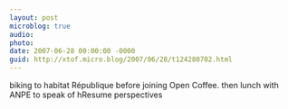 ```yaml
---
layout: post
microblog: true
audio: 
photo: 
date: 2007-06-28 00:00:00 -0000
guid: http://xtof.micro.blog/2007/06/28/t124280702.html
---
```

biking to habitat République before joining Open Coffee. then lunch with ANPE to speak of hResume perspectives

